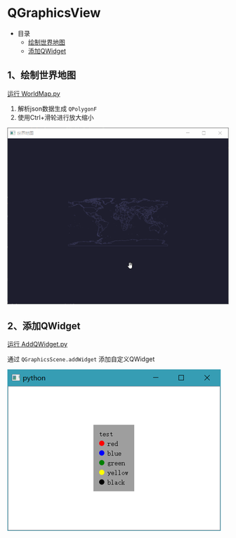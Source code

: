 # QGraphicsView

- 目录
  - [绘制世界地图](#1绘制世界地图)
  - [添加QWidget](#2添加QWidget)

## 1、绘制世界地图
[运行 WorldMap.py](WorldMap.py)

1. 解析json数据生成 `QPolygonF`
2. 使用Ctrl+滑轮进行放大缩小

![WorldMap](ScreenShot/WorldMap.gif)

## 2、添加QWidget
[运行 AddQWidget.py](AddQWidget.py)

通过 `QGraphicsScene.addWidget` 添加自定义QWidget

![AddQWidget](ScreenShot/AddQWidget.png)
